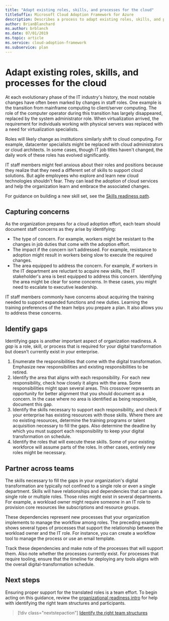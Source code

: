 ```yaml
---
title: "Adapt existing roles, skills, and processes for the cloud" 
titleSuffix: Microsoft Cloud Adoption Framework for Azure
description: Describes a process to adapt existing roles, skills, and processes for the cloud.
author: BrianBlanchard
ms.author: brblanch
ms.date: 07/01/2019
ms.topic: article
ms.service: cloud-adoption-framework
ms.subservice: plan
---
```


# Adapt existing roles, skills, and processes for the cloud

At each evolutionary phase of the IT industry's history, the most notable changes have often been marked by changes in staff roles. One example is the transition from mainframe computing to client/server computing. The role of the computer operator during this transition has largely disappeared, replaced by the system administrator role. When virtualization arrived, the requirement for individuals working with physical servers was replaced with a need for virtualization specialists.

Roles will likely change as institutions similarly shift to cloud computing. For example, datacenter specialists might be replaced with cloud administrators or cloud architects. In some cases, though IT job titles haven't changed, the daily work of these roles has evolved significantly.

IT staff members might feel anxious about their roles and positions because they realize that they need a different set of skills to support cloud solutions. But agile employees who explore and learn new cloud technologies shouldn't fear. They can lead the adoption of cloud services and help the organization learn and embrace the associated changes.

For guidance on building a new skill set, see the [Skills readiness path](./suggested-skills.md).

## Capturing concerns

As the organization prepares for a cloud adoption effort, each team should document staff concerns as they arise by identifying:

- The type of concern. For example, workers might be resistant to the changes in job duties that come with the adoption effort.
- The impact if the concern isn't addressed. For example, resistance to adoption might result in workers being slow to execute the required changes.
- The area equipped to address the concern. For example, if workers in the IT department are reluctant to acquire new skills, the IT stakeholder's area is best equipped to address this concern. Identifying the area might be clear for some concerns. In these cases, you might need to escalate to executive leadership.

IT staff members commonly have concerns about acquiring the training needed to support expanded functions and new duties. Learning the training preferences of the team helps you prepare a plan. It also allows you to address these concerns.

## Identify gaps

Identifying gaps is another important aspect of organization readiness. A _gap_ is a role, skill, or process that is required for your digital transformation but doesn't currently exist in your enterprise.

1. Enumerate the responsibilities that come with the digital transformation. Emphasize new responsibilities and existing responsibilities to be retired.
1. Identify the area that aligns with each responsibility. For each new responsibility, check how closely it aligns with the area. Some responsibilities might span several areas. This crossover represents an opportunity for better alignment that you should document as a concern. In the case where no area is identified as being responsible, document this gap.
1. Identify the skills necessary to support each responsibility, and check if your enterprise has existing resources with those skills. Where there are no existing resources, determine the training programs or talent acquisition necessary to fill the gaps. Also determine the deadline by which you must support each responsibility to keep your digital transformation on schedule.
1. Identify the roles that will execute these skills. Some of your existing workforce will assume parts of the roles. In other cases, entirely new roles might be necessary.

## Partner across teams

The skills necessary to fill the gaps in your organization's digital transformation are typically not confined to a single role or even a single department. Skills will have relationships and dependencies that can span a single role or multiple roles. Those roles might exist in several departments. For example, a workload owner might require someone in an IT role to provision core resources like subscriptions and resource groups.

These dependencies represent new processes that your organization implements to manage the workflow among roles. The preceding example shows several types of processes that support the relationship between the workload owner and the IT role. For instance, you can create a workflow tool to manage the process or use an email template.

Track these dependencies and make note of the processes that will support them. Also note whether the processes currently exist. For processes that require tooling, ensure that the timeline for deploying any tools aligns with the overall digital-transformation schedule.

## Next steps

Ensuring proper support for the translated roles is a team effort. To begin acting on this guidance, review the [organizational readiness intro](./index.md) for help with identifying the right team structures and participants.

> [!div class="nextstepaction"]
> [Identify the right team structures](./index.md)
